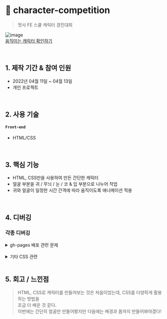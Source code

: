 #  :pushpin: character-competition
> 멋사 FE 스쿨 캐릭터 경진대회   

![image](https://user-images.githubusercontent.com/84116709/163120238-38feec48-3782-42eb-8661-179aeecc0147.png)   
[움직이는 캐릭터 확인하기](https://irrpl-ar.github.io/character-competition/)

</br>

## 1. 제작 기간 & 참여 인원
- 2022년 04월 11일 ~ 04월 13일
- 개인 프로젝트

</br>

## 2. 사용 기술
#### `Front-end`
  - HTML/CSS

</br>

## 3. 핵심 기능

* HTML, CSS만을 사용하여 만든 간단한 캐릭터
* 얼굴 부분을 귀 / 무늬 / 눈 / 코 & 입 부분으로 나누어 작업
* 귀와 얼굴이 일정한 시간 간격에 따라 움직이도록 애니메이션 적용

</br>

## 4. 디버깅
### 각종 디버깅
<details>
<summary>gh-pages 배포 관련 문제</summary>
<div markdown="1">
  
* 처음에 ```Character_KAR.html``` 이런식으로 html 파일명을 줘서 배포를 시도했기 때문에   
  오류 문구에서 ```index.html```이 없다는 것을 발견함
* index.html로 파일명을 고치고 다시 배포하니 해결됨
  
</div>
</details>
    
</br>

<details>
<summary>기타 CSS 관련</summary>
<div markdown="1">
* 이번 캐릭터는 HTML, CSS를 활용하여 얼굴 부분만 간단히 캐릭터를 만들었기 때문에,   
  크게 어려운 오류 사항은 없었음

```
/* css */
border-top-left-radius: 80%;
border-top-right-radius: 80%;
border-bottom-left-radius: 100%;
border-bottom-right-radius: 100%;
```

* 위와 같이 세밀하게 border-radius를 조절해서 모양을 만들어주는 것은 처음 사용해봄
  
```
border-bottom: 36px solid #000;
border-left: 18px solid transparent;
border-radius: 50%;
border-right: 18px solid transparent;
```
  
* 위와 같이 삼각형 만들고, 방향만 조절하여 무늬 만들어줌

</div>
</details>
    
</br>

## 5. 회고 / 느낀점
> HTML, CSS로 캐릭터를 만들어보는 것은 처음이었는데, CSS를 다양하게 활용하는 방법을   
  조금 더 배운 것 같다.   
  이번에는 간단히 얼굴만 만들어봤지만 다음에는 배경과 몸까지 만들어봐야겠다!


